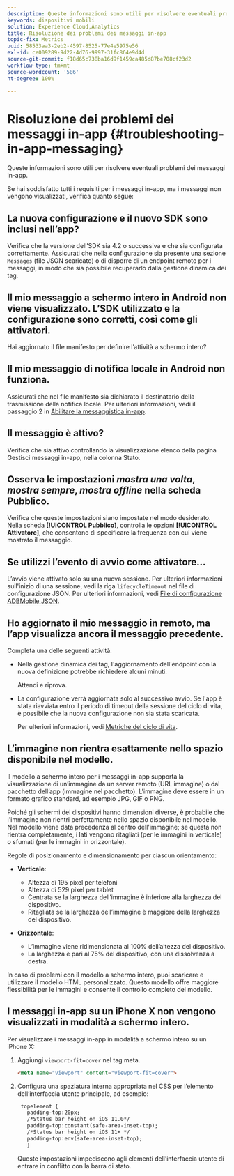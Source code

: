 ```yaml
---
description: Queste informazioni sono utili per risolvere eventuali problemi dei messaggi in-app.
keywords: dispositivi mobili
solution: Experience Cloud,Analytics
title: Risoluzione dei problemi dei messaggi in-app
topic-fix: Metrics
uuid: 58533aa3-2eb2-4597-8525-77e4e5975e56
exl-id: ce009289-9d22-4d76-9997-31fc864e9d4d
source-git-commit: f18d65c738ba16d9f1459ca485d87be708cf23d2
workflow-type: tm+mt
source-wordcount: '586'
ht-degree: 100%

---
```


# Risoluzione dei problemi dei messaggi in-app {#troubleshooting-in-app-messaging}

Queste informazioni sono utili per risolvere eventuali problemi dei messaggi in-app.

Se hai soddisfatto tutti i requisiti per i messaggi in-app, ma i messaggi non vengono visualizzati, verifica quanto segue:

## La nuova configurazione e il nuovo SDK sono inclusi nell’app?

Verifica che la versione dell’SDK sia 4.2 o successiva e che sia configurata correttamente. Assicurati che nella configurazione sia presente una sezione `Messages` (file JSON scaricato) o di disporre di un endpoint remoto per i messaggi, in modo che sia possibile recuperarlo dalla gestione dinamica dei tag.

## Il mio messaggio a schermo intero in Android non viene visualizzato. L’SDK utilizzato e la configurazione sono corretti, così come gli attivatori.

Hai aggiornato il file manifesto per definire l’attività a schermo intero?

## Il mio messaggio di notifica locale in Android non funziona.

Assicurati che nel file manifesto sia dichiarato il destinatario della trasmissione della notifica locale. Per ulteriori informazioni, vedi il passaggio 2 in [Abilitare la messaggistica in-app](/help/android/messaging-main/messaging/messaging.md).

## Il messaggio è attivo?

Verifica che sia attivo controllando la visualizzazione elenco della pagina Gestisci messaggi in-app, nella colonna Stato.

## Osserva le impostazioni *mostra una volta*, *mostra sempre*, *mostra offline* nella scheda Pubblico.

Verifica che queste impostazioni siano impostate nel modo desiderato. Nella scheda **[!UICONTROL Pubblico]**, controlla le opzioni **[!UICONTROL Attivatore]**, che consentono di specificare la frequenza con cui viene mostrato il messaggio.

## Se utilizzi l’evento di avvio come attivatore...

L’avvio viene attivato solo su una nuova sessione. Per ulteriori informazioni sull&#39;inizio di una sessione, vedi la riga `lifecycleTimeout` nel file di configurazione JSON. Per ulteriori informazioni, vedi [File di configurazione ADBMobile JSON](/help/ios/configuration/json-config/json-config.md).

## Ho aggiornato il mio messaggio in remoto, ma l’app visualizza ancora il messaggio precedente.

Completa una delle seguenti attività:

* Nella gestione dinamica dei tag, l&#39;aggiornamento dell&#39;endpoint con la nuova definizione potrebbe richiedere alcuni minuti.

   Attendi e riprova.

* La configurazione verrà aggiornata solo al successivo avvio.
Se l&#39;app è stata riavviata entro il periodo di timeout della sessione del ciclo di vita, è possibile che la nuova configurazione non sia stata scaricata.

   Per ulteriori informazioni, vedi [Metriche del ciclo di vita](/help/ios/metrics.md).

## L’immagine non rientra esattamente nello spazio disponibile nel modello.

Il modello a schermo intero per i messaggi in-app supporta la visualizzazione di un’immagine da un server remoto (URL immagine) o dal pacchetto dell’app (immagine nel pacchetto). L&#39;immagine deve essere in un formato grafico standard, ad esempio JPG, GIF o PNG.

Poiché gli schermi dei dispositivi hanno dimensioni diverse, è probabile che l&#39;immagine non rientri perfettamente nello spazio disponibile nel modello. Nel modello viene data precedenza al centro dell&#39;immagine; se questa non rientra completamente, i lati vengono ritagliati (per le immagini in verticale) o sfumati (per le immagini in orizzontale).

Regole di posizionamento e dimensionamento per ciascun orientamento:

* **Verticale**:
   * Altezza di 195 pixel per telefoni
   * Altezza di 529 pixel per tablet
   * Centrata se la larghezza dell’immagine è inferiore alla larghezza del dispositivo.
   * Ritagliata se la larghezza dell’immagine è maggiore della larghezza del dispositivo.

* **Orizzontale**:
   * L’immagine viene ridimensionata al 100% dell’altezza del dispositivo.
   * La larghezza è pari al 75% del dispositivo, con una dissolvenza a destra.

In caso di problemi con il modello a schermo intero, puoi scaricare e utilizzare il modello HTML personalizzato. Questo modello offre maggiore flessibilità per le immagini e consente il controllo completo del modello.

## I messaggi in-app su un iPhone X non vengono visualizzati in modalità a schermo intero.

Per visualizzare i messaggi in-app in modalità a schermo intero su un iPhone X:

1. Aggiungi `viewport-fit=cover` nel tag meta.

   ```html
   <meta name="viewport" content="viewport-fit=cover">
   ```

1. Configura una spaziatura interna appropriata nel CSS per l’elemento dell’interfaccia utente principale, ad esempio:

   ```html
    topelement {
      padding-top:20px;
      /*Status bar height on iOS 11.0*/
      padding-top:constant(safe-area-inset-top);
      /*Status bar height on iOS 11+ */
      padding-top:env(safe-area-inset-top);
      } 
   ```

   Queste impostazioni impediscono agli elementi dell’interfaccia utente di entrare in conflitto con la barra di stato.

